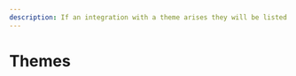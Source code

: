 ```yaml
---
description: If an integration with a theme arises they will be listed here for reference.
---
```


# Themes


